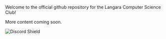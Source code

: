 Welcome to the official github repository for the Langara Computer Science Club!

More content coming soon.

![Discord Shield](https://discordapp.com/api/guilds/753037165050593300/widget.png?style=shield)
